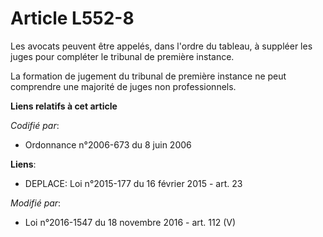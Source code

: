 # Article L552-8

Les avocats peuvent être appelés, dans l'ordre du tableau, à suppléer les juges pour compléter le tribunal de première
instance.

La formation de jugement du tribunal de première instance ne peut comprendre une majorité de juges non professionnels.

**Liens relatifs à cet article**

_Codifié par_:

  - Ordonnance n°2006-673 du 8 juin 2006

**Liens**:

  - DEPLACE: Loi n°2015-177 du 16 février 2015 - art. 23

_Modifié par_:

  - Loi n°2016-1547 du 18 novembre 2016 - art. 112 (V)
